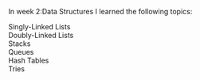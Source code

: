 In week 2:Data Structures I learned the following topics:

Singly-Linked Lists<br />
Doubly-Linked Lists<br />
Stacks<br />
Queues<br />
Hash Tables<br />
Tries<br />
